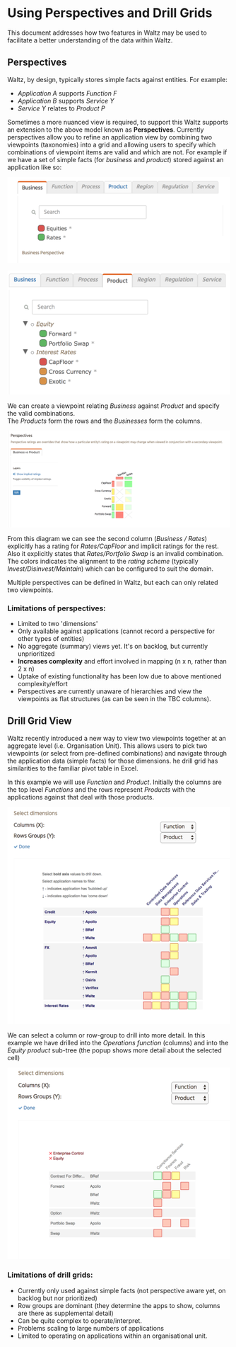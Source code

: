 # Using Perspectives and Drill Grids

This document addresses how two features in Waltz may be used to facilitate a better understanding of the 
data within Waltz.

## Perspectives

Waltz, by design, typically stores simple facts against entities.  For example:

- _Application A_ supports _Function F_
- _Application B_ supports _Service Y_
- _Service Y_ relates to _Product P_

Sometimes a more nuanced view is required, to support this Waltz supports an extension to the above model 
known as **Perspectives**.  Currently perspectives allow you to refine an application view by combining two 
viewpoints (taxonomies) into a grid and allowing users to specify which combinations of viewpoint items 
are valid and which are not.  For example if we have a set of simple facts (for _business_ and 
_product_) stored against an application like so:

![Business Ratings](images/business_ratings.png)

![Product Ratings](images/product_ratings.png)


We can create a viewpoint relating _Business_ against _Product_ and specify the valid combinations.  
The _Products_ form the rows and the _Businesses_ form the columns.

![Perspective](images/business_product_perspective.png)

From this diagram we can see the second column (_Business / Rates_) explicitly has a rating 
for _Rates/CapFloor_ and implicit ratings for the rest.  Also it explicitly states 
that _Rates/Portfolio Swap_ is an invalid combination. The colors indicates the alignment
to the *rating scheme* (typically _Invest/Disinvest/Maintain_) which can be configured to 
suit the domain.  

Multiple perspectives can be defined in Waltz, but each can only related two viewpoints.


### Limitations of perspectives:

- Limited to two 'dimensions'
- Only available against applications (cannot record a perspective for other types of entities)
- No aggregate (summary) views yet. It's on backlog, but currently unprioritized
- **Increases complexity** and effort involved in mapping (n x n, rather than 2 x n)
- Uptake of existing functionality has been low due to above mentioned complexity/effort
- Perspectives are currently unaware of hierarchies and view the viewpoints as flat structures
  (as can be seen in the TBC columns).


## Drill Grid View

Waltz recently introduced a new way to view two viewpoints together at an aggregate level 
(i.e. Organisation Unit).  This allows users to pick two viewpoints (or select from pre-defined 
combinations) and navigate through the application data (simple facts) for those dimensions. 
 he drill grid has similarities to the familiar pivot table in Excel. 

In this example we will use _Function_ and _Product_.  Initially the columns are the top level 
_Functions_ and the rows represent _Products_ with the applications against that deal with those
 products.

![Drill Grid](images/drill_grid_1.png)
 
We can select a column or row-group to drill into more detail.  In this example we have drilled into 
the _Operations function_ (columns) and into the _Equity product_ sub-tree (the popup shows more detail about the selected cell)
 
![Drill Grid](images/drill_grid_2.png)
 
### Limitations of drill grids:
- Currently only used against simple facts (not perspective aware yet, on backlog but nor prioritized)
- Row groups are dominant (they determine the apps to show, columns are there as supplemental detail)
- Can be quite complex to operate/interpret.
- Problems scaling to large numbers of applications
- Limited to operating on applications within an organisational unit.
